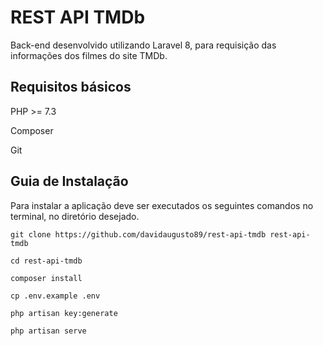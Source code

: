 # REST API TMDb

Back-end desenvolvido utilizando Laravel 8, para requisição das informações dos filmes do site TMDb.

## Requisitos básicos

PHP >= 7.3

Composer

Git


## Guia de Instalação

Para instalar a aplicação deve ser executados os seguintes comandos no terminal, no diretório desejado.
	
	git clone https://github.com/davidaugusto89/rest-api-tmdb rest-api-tmdb

	cd rest-api-tmdb

	composer install

	cp .env.example .env

	php artisan key:generate

	php artisan serve